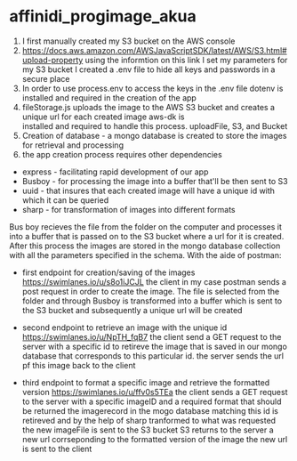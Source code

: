 # affinidi_progimage_akua

1. I first manually created my S3 bucket on the AWS console
2. https://docs.aws.amazon.com/AWSJavaScriptSDK/latest/AWS/S3.html#upload-property
   using the informtion on this link I set my parameters for my S3 bucket I created a .env file to hide all keys and passwords in a secure place
3. In order to use process.env to access the keys in the .env file dotenv is installed and required in the creation
   of the app
4. fileStorage.js uploads the image to the AWS S3 bucket and creates a unique url for each created image aws-dk is  
   installed and required to handle this process. uploadFile, S3, and Bucket
5. Creation of database - a mongo database is created to store the images for retrieval and processing
6. the app creation process requires other dependencies

- express - facilitating rapid development of our app
- Busboy - for processing the image into a buffer that'll be then sent to S3
- uuid - that insures that each created image will have a unique id with which it can be queried
- sharp - for transformation of images into different formats

Bus boy recieves the file from the folder on the computer and processes it into a buffer that is passed on to the S3 bucket where a url for it is created. After this process the images are stored in the mongo database collection with all the parameters specified in the schema. With the aide of postman:

- first endpoint for creation/saving of the images
  https://swimlanes.io/u/s8o1iJCJL
  the client in my case postman sends a post request in order to create the image. The file is selected from the folder and through Busboy is transformed into a buffer which is sent to the S3 bucket and subsequently a unique url will be created

- second endpoint to retrieve an image with the unique id
  https://swimlanes.io/u/NpTH_fqB7
  the client send a GET request to the server with a specific id to retireve the image that is saved in our mongo database that corresponds to this particular id. the server sends the url pf this image back to the client

- third endpoint to format a specific image and retrieve the formatted version
  https://swimlanes.io/u/ffv0s5TEa
  the client sends a GET request to the server with a specific imageID and a required format that should be returned
  the imagerecord in the mogo database matching this id is retireved and by the help of sharp tranformed to what was requested
  the new imageFile is sent to the S3 bucket
  S3 returns to the server a new url corrseponding to the formatted version of the image
  the new url is sent to the client
